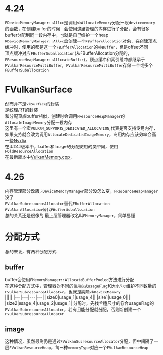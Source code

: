 # 4.24
`FDeviceMemoryManager::Alloc`是调用`vkAllocateMemory`分配一段`devicememory`的函数，在创建buffer的时候，会使用这里管理的内存进行子分配，会有很多buffer分配到同一段内存中，也就是自己维护一个heap  
`FDeviceMemoryManager::Alloc`会创建一个`FBufferAllocation`对象，在创建顶点缓冲时，使用的都是这一个`FBufferAllocation`的`vkBuffer`，但是offset不同  
顶点缓冲对应`FBufferSuballocation`(从FBufferAllocation分配的，`FResourceHeapManager::AllocateBuffer`)，顶点缓冲和索引缓冲都继承于`FVulkanResourceMultiBuffer`，`FVulkanResourceMultiBuffer`存储一个或多个`FBufferSuballocation`  
# FVulkanSurface
然而并不是`vkSurface`的封装  
是纹理/RT的封装  
和分配顶点buffer相似，创建时会调用`FResourceHeapManager`的`AllocateImageMemory`分配一段内存  
这里有一个宏`VULKAN_SUPPORTS_DEDICATED_ALLOCATION`,代表是否支持专用内存，如果支持就会改为调用`AllocateDedicatedImageMemory`，专用内存应该效率会高一些[Nvidia](https://developer.nvidia.com/what%E2%80%99s-your-vulkan-memory-type)  
在4.24.1版本中，buffer和image的分配使用的类不同，使用`FOldResourceAllocation`  
在最新版本中[VulkanMemory.cpp](https://github.com/EpicGames/UnrealEngine/blob/release/Engine/Source/Runtime/VulkanRHI/Private/VulkanMemory.cpp)，

# 4.26
内存管理部分改版,`FDeviceMemoryManager`部分没怎么变，`FResourceHeapManager`没了  
`FVulkanSubresourceAllocator`替代`FBufferAllocation`  
`FVulkanAllocation`替代`FBufferSuballocation`  
总的关系还是很像的
最上层管理器改名叫`FMemoryManager`，简单易懂
# 分配方式
总的来说，有两种分配方式  
## buffer
buffer会使用`FMemoryManager::AllocateBufferPooled`方法进行分配  
在这种分配方式中，管理器对不同的`使用方式usageFlag`和`大小尺寸`维护不同数量的`FVulkanSubresourceAllocator`，也就是实际`vkDeviceMemory`  
|||||
|---|---|---|---|
|size0|usage_1|usage_4||
|size1|usage_0|||
|size2|usage_4|usage_2|usage_1|
分配时，先找合适尺寸的符合usageFlag的`FVulkanSubresourceAllocator`，若有且能分配就分配，否则新创建一个`FVulkanSubresourceAllocator`
## image
这种情况，虽然最终仍是通过`FVulkanSubresourceAllocator`分配，但中间隔了一层`FVulkanResourceHeap`，每一种`memoryType`对应一个`FVulkanResourceHeap`  
